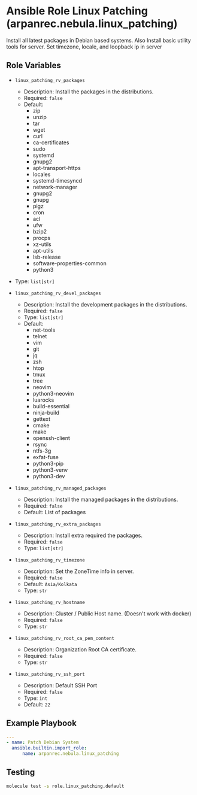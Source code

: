 # Ansible Role Linux Patching (arpanrec.nebula.linux_patching)

Install all latest packages in Debian based systems.
Also Install basic utility tools for server.
Set timezone, locale, and loopback ip in server

## Role Variables

- `linux_patching_rv_packages`

  - Description: Install the packages in the distributions.
  - Required: `false`
  - Default:
    - zip
    - unzip
    - tar
    - wget
    - curl
    - ca-certificates
    - sudo
    - systemd
    - gnupg2
    - apt-transport-https
    - locales
    - systemd-timesyncd
    - network-manager
    - gnupg2
    - gnupg
    - pigz
    - cron
    - acl
    - ufw
    - bzip2
    - procps
    - xz-utils
    - apt-utils
    - lsb-release
    - software-properties-common
    - python3

- Type: `list[str]`

- `linux_patching_rv_devel_packages`
  
  - Description: Install the development packages in the distributions.
  - Required: `false`
  - Type: `list[str]`
  - Default:
    - net-tools
    - telnet
    - vim
    - git
    - jq
    - zsh
    - htop
    - tmux
    - tree
    - neovim
    - python3-neovim
    - luarocks
    - build-essential
    - ninja-build
    - gettext
    - cmake
    - make
    - openssh-client
    - rsync
    - ntfs-3g
    - exfat-fuse
    - python3-pip
    - python3-venv
    - python3-dev

- `linux_patching_rv_managed_packages`

  - Description: Install the managed packages in the distributions.
  - Required: `false`
  - Default: List of packages

- `linux_patching_rv_extra_packages`

  - Description: Install extra required the packages.
  - Required: `false`
  - Type: `list[str]`

- `linux_patching_rv_timezone`

  - Description: Set the ZoneTime info in server.
  - Required: `false`
  - Default: `Asia/Kolkata`
  - Type: `str`

- `linux_patching_rv_hostname`

  - Description: Cluster / Public Host name. (Doesn't work with docker)
  - Required: `false`
  - Type: `str`

- `linux_patching_rv_root_ca_pem_content`

  - Description: Organization Root CA certificate.
  - Required: `false`
  - Type: `str`

- `linux_patching_rv_ssh_port`

  - Description: Default SSH Port
  - Required: `false`
  - Type: `int`
  - Default: `22`

## Example Playbook

```yaml
---
- name: Patch Debian System
  ansible.builtin.import_role:
      name: arpanrec.nebula.linux_patching
```

## Testing

```bash
molecule test -s role.linux_patching.default
```
